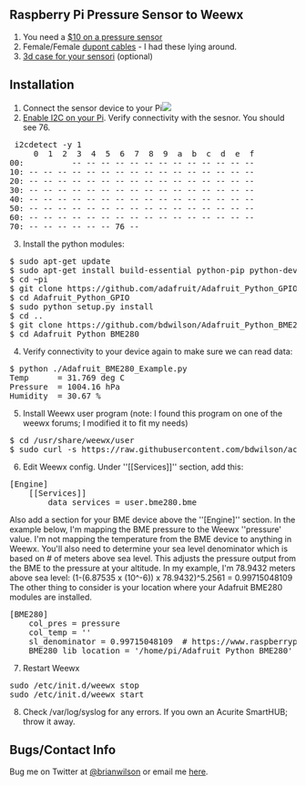 Raspberry Pi Pressure Sensor to Weewx
---

1. You need a [$10 on a pressure sensor](https://www.amazon.com/gp/product/B01LETIESU)
2. Female/Female [dupont cables](https://www.amazon.com/Yohii-EL-CP-004-Multicolored-Dupont-Breadboard/dp/B07F378FCJ) - I had these lying around.
3. [3d case for your sensori](https://www.thingiverse.com/thing:3799556) (optional)

Installation
---
1. Connect the sensor device to your Pi![](https://raw.githubusercontent.com/bdwilson/acurite/master/bme280_bb.png)
2. [Enable I2C on your
Pi](https://learn.adafruit.com/adafruits-raspberry-pi-lesson-4-gpio-setup/configuring-i2c).
Verify connectivity with the sesnor. You should see 76.
<pre>
 i2cdetect -y 1
     0  1  2  3  4  5  6  7  8  9  a  b  c  d  e  f
00:          -- -- -- -- -- -- -- -- -- -- -- -- --
10: -- -- -- -- -- -- -- -- -- -- -- -- -- -- -- --
20: -- -- -- -- -- -- -- -- -- -- -- -- -- -- -- --
30: -- -- -- -- -- -- -- -- -- -- -- -- -- -- -- --
40: -- -- -- -- -- -- -- -- -- -- -- -- -- -- -- --
50: -- -- -- -- -- -- -- -- -- -- -- -- -- -- -- --
60: -- -- -- -- -- -- -- -- -- -- -- -- -- -- -- --
70: -- -- -- -- -- -- 76 --
</pre>
3. Install the python modules:
<pre>
$ sudo apt-get update
$ sudo apt-get install build-essential python-pip python-dev python-smbus git curl
$ cd ~pi
$ git clone https://github.com/adafruit/Adafruit_Python_GPIO.git
$ cd Adafruit_Python_GPIO
$ sudo python setup.py install
$ cd ..
$ git clone https://github.com/bdwilson/Adafruit_Python_BME280
$ cd Adafruit_Python_BME280
</pre>
4. Verify connectivity to your device again to make sure we can read data:
<pre>
$ python ./Adafruit_BME280_Example.py
Temp      = 31.769 deg C
Pressure  = 1004.16 hPa
Humidity  = 30.67 %
</pre>
5. Install Weewx user program (note: I found this program on one of the weewx forums; I modified it to fit my needs)
<pre>
$ cd /usr/share/weewx/user
$ sudo curl -s https://raw.githubusercontent.com/bdwilson/acurite/master/bme280.py -o bme280.py
</pre>
6. Edit Weewx config. Under ''[[Services]]'' section, add this:
<pre>
[Engine]
    [[Services]]
        data_services = user.bme280.bme
</pre>
Also add a section for your BME device above the ''[Engine]'' section. In the
example below, I'm mapping the BME pressure to the Weewx ''pressure' value. I'm not
mapping the temperature from the BME device to anything in Weewx. You'll also
need to determine your sea level denominator which is based on # of meters
above sea level. This adjusts the pressure output from the BME to the pressure
at your altitude. In my example, I'm 78.9432 meters above sea level:
(1-(6.87535 x (10^-6)) x 78.9432)^5.2561 = 0.99715048109
The other thing to consider is your location where your Adafruit BME280 modules
are installed.
<pre>
[BME280]
    col_pres = pressure
    col_temp = ''
    sl_denominator = 0.99715048109  # https://www.raspberrypi.org/forums/viewtopic.php?t=154262
    BME280_lib_location = '/home/pi/Adafruit_Python_BME280'
</pre>
7. Restart Weewx
<pre>
sudo /etc/init.d/weewx stop
sudo /etc/init.d/weewx start
</pre>
8. Check /var/log/syslog for any errors. If you own an Acurite SmartHUB; throw it away. 

Bugs/Contact Info
-----------------
Bug me on Twitter at [@brianwilson](http://twitter.com/brianwilson) or email me [here](http://cronological.com/comment.php?ref=bubba).
